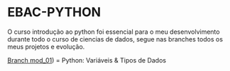 # EBAC-PYTHON

O curso introdução ao python foi essencial para o meu desenvolvimento durante todo o curso de ciencias de dados, segue nas branches todos os meus projetos e evolução.

[Branch mod_01](https://github.com/carolrmr/EBAC-PYTHON/tree/mod_01)) = Python: Variáveis & Tipos de Dados
